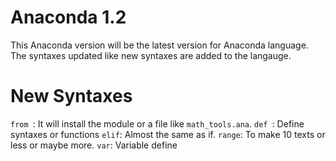 # Anaconda 1.2

This Anaconda version will be the latest version for Anaconda language. The syntaxes updated like new syntaxes are added to the langauge.

# New Syntaxes

`from `: It will install the module or a file like `math_tools.ana`.
`def `: Define syntaxes or functions
`elif`: Almost the same as if.
`range`: To make 10 texts or less or maybe more.
`var`: Variable define
